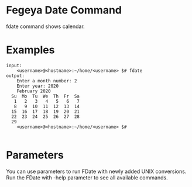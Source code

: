 # Fegeya Date Command

fdate command shows calendar.

# Examples

```
input:
    <username>@<hostname>:~/home/<username> $# fdate
output:
    Enter a month number: 2
    Enter year: 2020
    February 2020
  Su  Mo  Tu  We  Th  Fr  Sa
   1   2   3   4   5   6   7
   8   9  10  11  12  13  14
  15  16  17  18  19  20  21
  22  23  24  25  26  27  28
  29
    <username>@<hostname>:~/home/<username> $#
    
```

# Parameters

You can use parameters to run FDate with newly added UNIX conversions. Run the FDate with -help parameter to see all
available commands.
